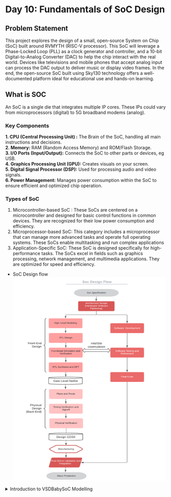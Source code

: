 # Day 10: Fundamentals of SoC Design

## Problem Statement 
This project explores the design of a small, open-source System on Chip (SoC) built around RVMYTH (RISC-V processor). This SoC will leverage a Phase-Locked Loop (PLL) as a clock generator and controller, and a 10-bit Digital-to-Analog Converter (DAC) to help the chip interact with the real world. Devices like televisions and mobile phones that accept analog input can process the DAC output to deliver music or display video frames. In the end, the open-source SoC built using Sky130 technology offers a well-documented platform ideal for educational use and hands-on learning.

## What is SOC
An SoC is a single die that integrates multiple IP cores. These IPs could vary from microprocessors (digital) to 5G broadband modems (analog). 

### Key Components 
**1. CPU (Central Processing Unit) :**  The Brain  of the SoC, handling all main instructions and decisions.  
**2. Memory:** RAM (Random Access Memory) and ROM/Flash Storage.  
**3. I/O Ports (Input/Output):**  Connects the SoC to other parts or devices, eg USB.  
**4. Graphics Processing Unit (GPU):** Creates visuals on your screen.  
**5. Digital Signal Processor (DSP):** Used for processing audio and video signals.  
**6. Power Management:** Manages power consumption within the SoC to ensure efficient and optimized chip operation.  

### Types of SoC
  1. Microcontroller-based SoC : These SoCs are centered on a microcontroller and designed for basic control functions in common devices. They are recognized for their low power consumption and efficiency.
  2. Microprocessor-based SoC: This category includes a microprocessor that can manage more advanced tasks and operate full operating systems. These SoCs enable multitasking and run complex applications
  3. Application-Specific SoC: These SoC is designed specifically for high-performance tasks. The SoCs excel in fields such as graphics processing, network management, and multimedia applications. They are optimized for speed and efficiency.

* SoC Design flow  
![img1](https://github.com/Dhruvid98/SFAL-VSD-SoC-Design/blob/main/Day%2010/Images/Intro/img1.png)

<details>
    <summary> Introduction to VSDBabySoC Modelling </summary>
  
## Introduction to VSDBabySoC
VSDBabySoC is a powerful RISCV-based SoC. The main purpose of designing such a small SoC is to test three open-source IP cores together for the first time and calibrate the analog part of it. It contains one `RVMYTH microprocessor`, an `8x-PLL` to generate a stable clock, and a `10-bit DAC` to communicate with other analog devices.  

![img2](https://github.com/Dhruvid98/SFAL-VSD-SoC-Design/blob/main/Day%2010/Images/Intro/img2.png)  

### What is RVMYTH
* RVMYTH is an open-source RISC-V CPU design. Its a customizable CPU that performs processing tasks and interacts with other elements within the SoC.
* RVMYTH works as the brain of BabySoC

### What is PLL
* A Phase-Locked Loop(PLL) is a system that creates an output signal that stays in sync with an input signal. It's often used to keep clocks running at the correct speed and to ensure that different parts of a chip stay in sync with each other.
* The PLL generates a stable clock signal to keep all components in BabySoC synchronized. It aligns the SoC’s internal clock with a reference frequency, ensuring accurate timing for both the RVMYTH processor and the DAC.

### What is DAC
* A digital-to-analog converter(DAC) is a system that converts a digital signal into an analog signal.
* The DAC takes digital signals from the RVMYTH processor and turns them into analog signals, like sound or pictures. This lets BabySoC work with devices like speakers or screens that use analog signals.

### Modeling VSDBabySoC 

* Model and simulate the VSDBabySoC using iverilog, then we will show the results using gtkwave tool.
* Providing initial input signals to the vsdbabysoc module, which triggers the PLL to begin generating the appropriate clock (CLK) signal for the circuit.
* The clock signal will make the `RVMYTH` to execute instructions in its memory.
* As a result, the `r17` register is updated with new values on each clock cycle. These values are then used by the DAC core to generate the final output signal, `OUT`.

#### Modelling of RVMYTH
* RVMYTH is written in TL-Verilog, but we need to convert it to Verilog so that its results can be used SoC
* Here, Sandpiper saas is used to translate into verilog. 

[Model the RVMYTH](https://github.com/shivanishah269/risc-v-core)

#### PLL and DAC modeling
* PLL and DAC are analog blocks and cannot be synthesized. To test their functionality in simulations, we model their behavior. Verilog’s `real` datatype can be used to simulate analog-like behavior in a digital environment.
* [This](https://github.com/vsdip/rvmyth_avsdpll_interface) was the earlier implementation of the PLL model. However, with a few modifications, the [updated version](https://github.com/lakshmi-sathi/avsdpll_1v8) of the PLL model is now being used.
* [Reference](https://github.com/vsdip/rvmyth_avsdpll_interface) to model the PLL
* [Reference](https://github.com/vsdip/rvmyth_avsddac_interface) to model the DAC
</details>

